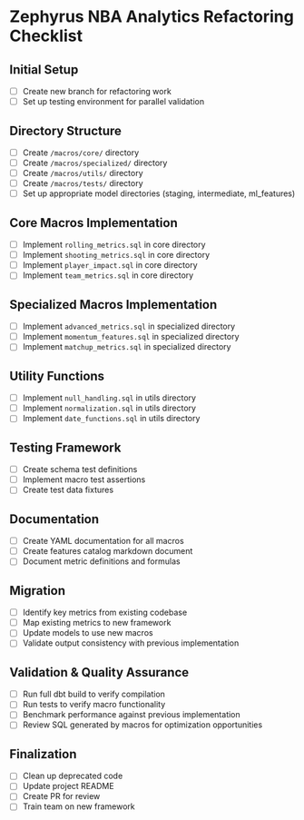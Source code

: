 # Zephyrus NBA Analytics Refactoring Checklist

## Initial Setup
- [ ] Create new branch for refactoring work
- [ ] Set up testing environment for parallel validation

## Directory Structure
- [ ] Create `/macros/core/` directory
- [ ] Create `/macros/specialized/` directory
- [ ] Create `/macros/utils/` directory
- [ ] Create `/macros/tests/` directory
- [ ] Set up appropriate model directories (staging, intermediate, ml_features)

## Core Macros Implementation
- [ ] Implement `rolling_metrics.sql` in core directory
- [ ] Implement `shooting_metrics.sql` in core directory
- [ ] Implement `player_impact.sql` in core directory
- [ ] Implement `team_metrics.sql` in core directory

## Specialized Macros Implementation
- [ ] Implement `advanced_metrics.sql` in specialized directory
- [ ] Implement `momentum_features.sql` in specialized directory
- [ ] Implement `matchup_metrics.sql` in specialized directory

## Utility Functions
- [ ] Implement `null_handling.sql` in utils directory
- [ ] Implement `normalization.sql` in utils directory
- [ ] Implement `date_functions.sql` in utils directory

## Testing Framework
- [ ] Create schema test definitions
- [ ] Implement macro test assertions
- [ ] Create test data fixtures

## Documentation
- [ ] Create YAML documentation for all macros
- [ ] Create features catalog markdown document
- [ ] Document metric definitions and formulas

## Migration
- [ ] Identify key metrics from existing codebase
- [ ] Map existing metrics to new framework
- [ ] Update models to use new macros
- [ ] Validate output consistency with previous implementation

## Validation & Quality Assurance
- [ ] Run full dbt build to verify compilation
- [ ] Run tests to verify macro functionality
- [ ] Benchmark performance against previous implementation
- [ ] Review SQL generated by macros for optimization opportunities

## Finalization
- [ ] Clean up deprecated code
- [ ] Update project README
- [ ] Create PR for review
- [ ] Train team on new framework